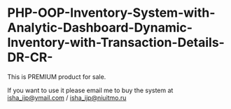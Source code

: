 # PHP-OOP-Inventory-System-with-Analytic-Dashboard-Dynamic-Inventory-with-Transaction-Details-DR-CR-

This is PREMIUM product for sale. 

If you want to use it please email me to buy the system at isha_ijp@ymail.com / isha_ijp@niuitmo.ru
